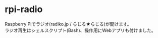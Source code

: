 # rpi-radio
Raspberry Piでラジオ(radiko.jp / らじる★らじる)が聞けます。  
ラジオ再生はシェルスクリプト(Bash)、操作用にWebアプリも付けました。  
  


